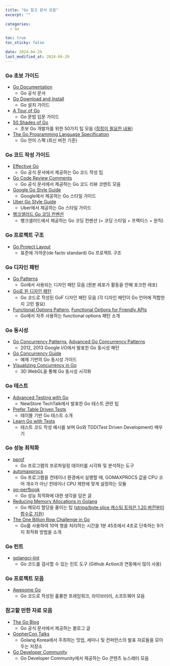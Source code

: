 ```yaml
---
title: "Go 참고 문서 모음"
excerpt: ""

categories:
  - Go

toc: true
toc_sticky: false

date: 2024-04-29
last_modified_at: 2024-04-29
---
```


### Go 초보 가이드
- [Go Documentation](https://go.dev/doc/)
  - Go 공식 문서
- [Go Download and Install](https://go.dev/doc/install)
  - Go 설치 가이드
- [A Tour of Go](https://go.dev/tour/welcome/1)
  - Go 문법 입문 가이드
- [50 Shades of Go](https://golang50shad.es/)
  - 초보 Go 개발자를 위한 50가지 팁 모음 ([정정이 필요한 내용](https://blog.banksalad.com/tech/go-best-practice-in-banksalad/#:~:text=%ED%95%B4%EC%A3%BC%EA%B3%A0%20%EB%8B%AB%EA%B3%A0%20%EC%9E%88%EC%9D%8C-,50%20Shades%20of%20Go%3A%20Traps%2C%20Gotchas%2C%20and%20Common%20Mistakes%20for%20New%20Golang%20Devs%20%EA%B8%80%20%EA%B8%B0%EB%B0%98%EC%9C%BC%EB%A1%9C%20%EB%A6%AC%EB%8B%A4%EC%9D%B4%EB%A0%89%ED%8A%B8%20%EC%8B%A4%ED%8C%A8%20%EC%8B%9C%20%EC%97%90%EB%9F%AC%EC%B2%B4%ED%81%AC%EB%B3%B4%EB%8B%A4%20%EB%A8%BC%EC%A0%80%20non%20nil%20response%20body%EB%A5%BC%20%EB%8B%AB%EC%95%84%EC%A4%98%EC%95%BC%20%ED%95%98%EB%8A%94%EA%B1%B8%EB%A1%9C%20%EC%95%8C%20%EC%88%98%20%EC%9E%88%EB%8A%94%EB%8D%B0%201.21%20%EA%B8%B0%EC%A4%80%20%ED%8B%80%EB%A6%B0%20%EC%84%9C%EC%88%A0%EC%9E%84,-net/http%20%ED%8C%A8%ED%82%A4%EC%A7%80%EC%9D%98))
- [The Go Programming Language Specification](https://go.dev/ref/spec)
  - Go 언어 스펙 (최신 버전 기준)

### Go 코드 작성 가이드
- [Effective Go](https://go.dev/doc/effective_go)
  - Go 공식 문서에서 제공하는 Go 코드 작성 팁
- [Go Code Review Comments](https://go.dev/wiki/CodeReviewComments)
  - Go 공식 문서에서 제공하는 Go 코드 리뷰 코멘트 모음
- [Google Go Style Guide](https://google.github.io/styleguide/go/)
  - Google에서 제공하는 Go 스타일 가이드
- [Uber Go Style Guide](https://github.com/uber-go/guide)
  - Uber에서 제공하는 Go 스타일 가이드
- [뱅크샐러드 Go 코딩 컨벤션](https://blog.banksalad.com/tech/go-best-practice-in-banksalad/)
  - 뱅크샐러드에서 제공하는 Go 코딩 컨벤션 (= 코딩 스타일 + 프랙티스 + 원칙)
    
### Go 프로젝트 구조
- [Go Project Layout](https://github.com/golang-standards/project-layout)
  - 표준에 가까운(de facto standard) Go 프로젝트 구조

### Go 디자인 패턴
- [Go Patterns](https://github.com/crazybber/awesome-patterns)
  - Go에서 사용되는 디자인 패턴 모음 (원본 레포가 활동을 안해 포크한 레포)
- [Go로 된 디자인 패턴](https://refactoring.guru/ko/design-patterns/go)
  - Go 코드로 작성된 GoF 디자인 패턴 모음 (각 디자인 패턴이 Go 언어에 적합한지 고민 필요)
- [Functional Options Pattern](https://golang.cafe/blog/golang-functional-options-pattern.html), [Functional Options for Friendly APIs](https://dave.cheney.net/2014/10/17/functional-options-for-friendly-apis)
  - Go에서 자주 사용하는 functional options 패턴 소개

### Go 동시성
- [Go Concurrency Patterns](https://go.dev/talks/2012/concurrency.slide#1), [Advanced  Go Concurrency Patterns](https://go.dev/talks/2013/advconc.slide#1)
  - 2012, 2013 Google I/O에서 발표한 Go 동시성 패턴
- [Go Concurrency Guide](https://github.com/luk4z7/go-concurrency-guide)
  - 예제 기반의 Go 동시성 가이드
- [Visualizing Concurrency in Go](https://divan.dev/posts/go_concurrency_visualize/)
  - 3D WebGL을 통해 Go 동시성 시각화

### Go 테스트
- [Advanced Testing with Go](https://www.youtube.com/watch?v=yszygk1cpEc&ab_channel=NewStoreTechTalks)
  - NewStore TechTalk에서 발표한 Go 테스트 관련 팁
- [Prefer Table Driven Tests](https://dave.cheney.net/2019/05/07/prefer-table-driven-tests)
  - 테이블 기반 Go 테스트 소개
- [Learn Go with Tests](https://quii.gitbook.io/learn-go-with-tests)
  - 테스트 코드 작성 예시를 보며 Go와 TDD(Test Driven Development) 배우기

### Go 성능 최적화
- [pprof](https://github.com/google/pprof)
  - Go 프로그램의 프로파일링 데이터를 시각화 및 분석하는 도구
- [automaxprocs](https://github.com/uber-go/automaxprocs)
  - Go 프로그램을 컨테이너 환경에서 실행할 때, GOMAXPROCS 값을 CPU 코어 개수가 아닌 컨테이너 CPU 제한에 맞게 설정하는 모듈
- [go-perfbook](https://github.com/dgryski/go-perfbook)
  - Go 성능 최적화에 대한 생각을 담은 글
- [Reducing Memory Allocations in Golang](https://chris124567.github.io/2021-06-21-go-performance/)
  - Go 메모리 할당을 줄이는 팁 ([string/byte slice 캐스팅 트릭은 1.20 버전부터 함수로 지원](https://www.sobyte.net/post/2022-09/string-byte-convertion/#the-new-way-of-go-120))
- [The One Billion Row Challenge in Go](https://benhoyt.com/writings/go-1brc/)
  - Go를 사용하여 10억 행을 처리하는 시간을 1분 45초에서 4초로 단축하는 9가지 최적화 방법을 소개

### Go 린트
- [golangci-lint](https://golangci-lint.run/)
  - Go 코드를 검사할 수 있는 린트 도구 (Github Action과 연동해서 많이 사용)

### Go 프로젝트 모음
- [Awesome Go](https://github.com/avelino/awesome-go)
  - Go 코드로 작성된 훌륭한 프레임워크, 라이브러리, 소프트웨어 모음

### 참고할 만한 자료 모음
- [The Go Blog](https://go.dev/blog/)
  - Go 공식 문서에서 제공하는 블로그 글
- [GopherCon Talks](https://github.com/golangkorea/gophercon-talks)
  - Golang Korea에서 주최하는 밋업, 세미나 및 컨퍼런스의 발표 자료들을 모아두는 저장소
- [Go Developer Community](https://gdc.hashnode.dev/?source=top_nav_blog_home)
  - Go Developer Community에서 제공하는 Go 콘텐츠 뉴스레터 모음
